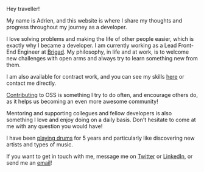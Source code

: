 Hey traveller!

My name is Adrien, and this website is where I share my thoughts and progress throughout my journey as a developer.

I love solving problems and making the life of other people easier, which is exactly why I became a developer. I am currently working as a Lead Front-End Engineer at [Brigad](https://brigad.co). My philosophy, in life and at work, is to welcome new challenges with open arms and always try to learn something new from them.

I am also available for contract work, and you can see my skills [here](/skills) or contact me directly.

[Contributing](https://github.com/adrienharnay) to OSS is something I try to do often, and encourage others do, as it helps us becoming an even more awesome community!

Mentoring and supporting collegues and fellow developers is also something I love and enjoy doing on a daily basis. Don't hesitate to come at me with any question you would have!

I have been [playing drums](https://www.youtube.com/channel/UCVb5uS6xt5xzG0cojt3Yf1A?view_as=subscriber) for 5 years and particularly like discovering new artists and types of music.

If you want to get in touch with me, message me on [Twitter](https://twitter.com/AdrienHarnay?lang=fr) or [LinkedIn](https://www.linkedin.com/in/adrien-harnay/), or send me an [email](mailto:adrien@harnay.me)!
